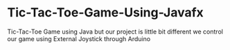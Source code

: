 # Tic-Tac-Toe-Game-Using-Javafx
Tic-Tac-Toe Game using Java but our project is little bit different we control our game using External Joystick through Arduino

